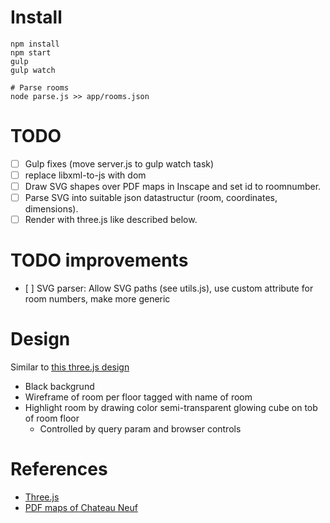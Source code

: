 # Install

    npm install
    npm start
    gulp
    gulp watch
    
    # Parse rooms
    node parse.js >> app/rooms.json

# TODO 

- [ ] Gulp fixes (move server.js to gulp watch task)
- [ ] replace libxml-to-js with dom
- [ ] Draw SVG shapes over PDF maps in Inscape and set id to roomnumber.
- [ ] Parse SVG into suitable json datastructur (room, coordinates, dimensions).
- [ ] Render with three.js like described below.

# TODO improvements
- [ ] SVG parser: Allow SVG paths (see utils.js), use custom attribute for room numbers, make more generic 

# Design

Similar to [this three.js design](http://threejs.org/examples/#webgl_lines_colors)

- Black backgrund
- Wireframe of room per floor tagged with name of room
- Highlight room by drawing color semi-transparent glowing cube on tob of room floor 
    - Controlled by query param and browser controls

# References
- [Three.js](http://threejs.org/docs/)
- [PDF maps of Chateau Neuf](http://www.admin.uio.no/ta/PDF_fra_Pythagoras_bygningsvis_public/universitetet/blindern/bl38/bl38.htm)

